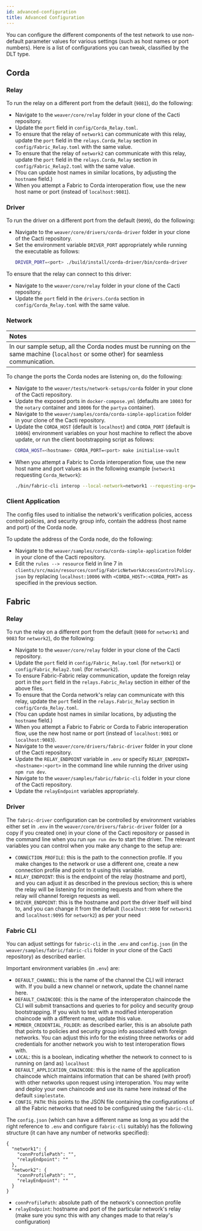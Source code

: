 ```yaml
---
id: advanced-configuration
title: Advanced Configuration
---
```


<!--
 Copyright IBM Corp. All Rights Reserved.

 SPDX-License-Identifier: CC-BY-4.0
 -->

You can configure the different components of the test network to use non-default parameter values for various settings (such as host names or port numbers). Here is a list of configurations you can tweak, classified by the DLT type.

## Corda

### Relay

To run the relay on a different port from the default (`9081`), do the following:

- Navigate to the `weaver/core/relay` folder in your clone of the Cacti repository.
- Update the `port` field in `config/Corda_Relay.toml`.
- To ensure that the relay of `network1` can communicate with this relay, update the `port` field in the `relays.Corda_Relay` section in `config/Fabric_Relay.toml` with the same value.
- To ensure that the relay of `network2` can communicate with this relay, update the `port` field in the `relays.Corda_Relay` section in `config/Fabric_Relay2.toml` with the same value.
- (You can update host names in similar locations, by adjusting the `hostname` field.)
- When you attempt a Fabric to Corda interoperation flow, use the new host name or port (instead of `localhost:9081`).

### Driver

To run the driver on a different port from the default (`9099`), do the following:

- Navigate to the `weaver/core/drivers/corda-driver` folder in your clone of the Cacti repository.
- Set the environment variable `DRIVER_PORT` appropriately while running the executable as follows:
  ```bash
  DRIVER_PORT=<port> ./build/install/corda-driver/bin/corda-driver
  ```

To ensure that the relay can connect to this driver:

- Navigate to the `weaver/core/relay` folder in your clone of the Cacti repository.
- Update the `port` field in the `drivers.Corda` section in `config/Corda_Relay.toml` with the same value.

### Network

| Notes |
|:------|
| In our sample setup, all the Corda nodes must be running on the same machine (`localhost` or some other) for seamless communication. |

To change the ports the Corda nodes are listening on, do the following:

- Navigate to the `weaver/tests/network-setups/corda` folder in your clone of the Cacti repository.
- Update the exposed ports in `docker-compose.yml` (defaults are `10003` for the `notary` container and `10006` for the `partya` container).
- Navigate to the `weaver/samples/corda/corda-simple-application` folder in your clone of the Cacti repository.
- Update the `CORDA_HOST` (default is `localhost`) and `CORDA_PORT` (default is `10006`) environment variables on your host machine to reflect the above update, or run the client bootstrapping script as follows:
  ```bash
  CORDA_HOST=<hostname> CORDA_PORT=<port> make initialise-vault
  ```
- When you attempt a Fabric to Corda interoperation flow, use the new host name and port values as in the following example (`network1` requesting `Corda_Network`):
  ```bash
  ./bin/fabric-cli interop --local-network=network1 --requesting-org=org1.network1.com localhost:9081/Corda_Network/<CORDA_HOST>:<CORDA_PORT>#com.cordaSimpleApplication.flow.GetStateByKey:H`
  ```

### Client Application

The config files used to initialise the network's verification policies, access control policies, and security group info, contain the address (host name and port) of the Corda node.

To update the address of the Corda node, do the following:

- Navigate to the `weaver/samples/corda/corda-simple-application` folder in your clone of the Cacti repository.
- Edit the `rules --> resource` field in line 7 in `clients/src/main/resources/config/FabricNetworkAccessControlPolicy.json` by replacing `localhost:10006` with `<CORDA_HOST>:<CORDA_PORT>` as specified in the previous section.

## Fabric

### Relay

To run the relay on a different port from the default (`9080` for `network1` and `9083` for `network2`), do the following:

- Navigate to the `weaver/core/relay` folder in your clone of the Cacti repository.
- Update the `port` field in `config/Fabric_Relay.toml` (for `network1`) or `config/Fabric_Relay2.toml` (for `network2`).
- To ensure Fabric-Fabric relay communication, update the foreign relay port in the `port` field in the `relays.Fabric_Relay` section in either of the above files.
- To ensure that the Corda network's relay can communicate with this relay, update the `port` field in the `relays.Fabric_Relay` section in `config/Corda_Relay.toml`.
- (You can update host names in similar locations, by adjusting the `hostname` field.)
- When you attempt a Fabric to Fabric or Corda to Fabric interoperation flow, use the new host name or port (instead of `localhost:9081` or `localhost:9083`).
- Navigate to the `weaver/core/drivers/fabric-driver` folder in your clone of the Cacti repository.
- Update the `RELAY_ENDPOINT` variable in `.env` or specify `RELAY_ENDPOINT=<hostname>:<port>` in the command line while running the driver using `npm run dev`.
- Navigate to the `weaver/samples/fabric/fabric-cli` folder in your clone of the Cacti repository.
- Update the `relayEndpoint` variables appropriately.

### Driver

The `fabric-driver` configuration can be controlled by environment variables either set in `.env` in the `weaver/core/drivers/fabric-driver` folder (or a copy if you created one) in your clone of the Cacti repository or passed in the command line when you run `npm run dev` to start the driver. The relevant variables you can control when you make any change to the setup are:

- `CONNECTION_PROFILE`: this is the path to the connection profile. If you make changes to the network or use a different one, create a new connection profile and point to it using this variable.
- `RELAY_ENDPOINT`: this is the endpoint of the relay (hostname and port), and you can adjust it as described in the previous section; this is where the relay will be listening for incoming requests and from where the relay will channel foreign requests as well.
- `DRIVER_ENDPOINT`: this is the hostname and port the driver itself will bind to, and you can change it from the default (`localhost:9090` for `network1` and `localhost:9095` for `network2`) as per your need

### Fabric CLI

You can adjust settings for `fabric-cli` in the `.env` and `config.json` (in the `weaver/samples/fabric/fabric-cli` folder in your clone of the Cacti repository) as described earlier.

Important environment variables (in `.env`) are:

- `DEFAULT_CHANNEL`: this is the name of the channel the CLI will interact with. If you build a new channel or network, update the channel name here.
- `DEFAULT_CHAINCODE`: this is the name of the interoperaton chaincode the CLI will submit transactions and queries to for policy and security group bootstrapping. If you wish to test with a modified interoperation chaincode with a different name, update this value.
- `MEMBER_CREDENTIAL_FOLDER`: as described earlier, this is an absolute path that points to policies and security group info associated with foreign networks. You can adjust this info for the existing three networks or add credentials for another network you wish to test interoperation flows with.
- `LOCAL`: this is a boolean, indicating whether the network to connect to is running on (and as) `localhost`
- `DEFAULT_APPLICATION_CHAINCODE`: this is the name of the application chaincode which maintains information that can be shared (with proof) with other networks upon request using interoperation. You may write and deploy your own chaincode and use its name here instead of the default `simplestate`.
- `CONFIG_PATH`: this points to the JSON file containing the configurations of all the Fabric networks that need to be configured using the `fabric-cli`.

The `config.json` (which can have a different name as long as you add the right reference to `.env` and configure `fabric-cli` suitably) has the following structure (it can have any number of networks specified):

```
{
  "network1": {
    "connProfilePath": "",
    "relayEndpoint": ""
  },
  "network2": {
    "connProfilePath": "",
    "relayEndpoint": ""
  }
}

```

- `connProfilePath`: absolute path of the network's connection profile
- `relayEndpoint`: hostname and port of the particular network's relay (make sure you sync this with any changes made to that relay's configuration)

